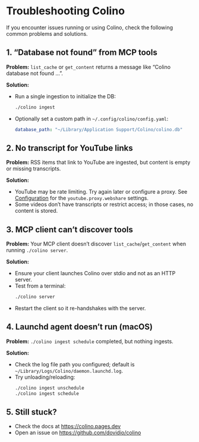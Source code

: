 # Troubleshooting Colino

If you encounter issues running or using Colino, check the following common problems and solutions.

## 1. “Database not found” from MCP tools

**Problem:**
`list_cache` or `get_content` returns a message like “Colino database not found …”.

**Solution:**
- Run a single ingestion to initialize the DB:
  ```bash
  ./colino ingest
  ```
- Optionally set a custom path in `~/.config/colino/config.yaml`:
  ```yaml
  database_path: "~/Library/Application Support/Colino/colino.db"
  ```

## 2. No transcript for YouTube links

**Problem:**
RSS items that link to YouTube are ingested, but content is empty or missing transcripts.

**Solution:**
- YouTube may be rate limiting. Try again later or configure a proxy. See [Configuration](./configuration.md) for the `youtube.proxy.webshare` settings.
- Some videos don’t have transcripts or restrict access; in those cases, no content is stored.

## 3. MCP client can’t discover tools

**Problem:**
Your MCP client doesn’t discover `list_cache`/`get_content` when running `./colino server`.

**Solution:**
- Ensure your client launches Colino over stdio and not as an HTTP server.
- Test from a terminal:
  ```bash
  ./colino server
  ```
- Restart the client so it re-handshakes with the server.

## 4. Launchd agent doesn’t run (macOS)

**Problem:**
`./colino ingest schedule` completed, but nothing ingests.

**Solution:**
- Check the log file path you configured; default is `~/Library/Logs/Colino/daemon.launchd.log`.
- Try unloading/reloading:
  ```bash
  ./colino ingest unschedule
  ./colino ingest schedule
  ```

## 5. Still stuck?

- Check the docs at https://colino.pages.dev
- Open an issue on https://github.com/dovidio/colino
